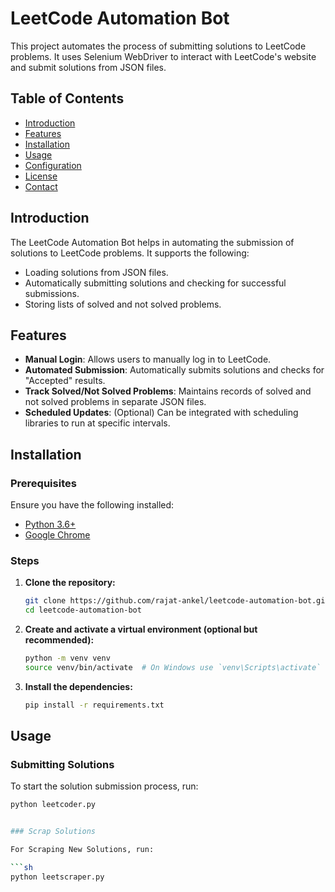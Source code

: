 # LeetCode Automation Bot

This project automates the process of submitting solutions to LeetCode problems. It uses Selenium WebDriver to interact with LeetCode's website and submit solutions from JSON files.

## Table of Contents

- [Introduction](#introduction)
- [Features](#features)
- [Installation](#installation)
- [Usage](#usage)
- [Configuration](#configuration)
- [License](#license)
- [Contact](#contact)

## Introduction

The LeetCode Automation Bot helps in automating the submission of solutions to LeetCode problems. It supports the following:
- Loading solutions from JSON files.
- Automatically submitting solutions and checking for successful submissions.
- Storing lists of solved and not solved problems.

## Features

- **Manual Login**: Allows users to manually log in to LeetCode.
- **Automated Submission**: Automatically submits solutions and checks for "Accepted" results.
- **Track Solved/Not Solved Problems**: Maintains records of solved and not solved problems in separate JSON files.
- **Scheduled Updates**: (Optional) Can be integrated with scheduling libraries to run at specific intervals.

## Installation

### Prerequisites

Ensure you have the following installed:

- [Python 3.6+](https://www.python.org/downloads/)
- [Google Chrome](https://www.google.com/chrome/)

### Steps

1. **Clone the repository:**

    ```sh
    git clone https://github.com/rajat-ankel/leetcode-automation-bot.git
    cd leetcode-automation-bot
    ```

2. **Create and activate a virtual environment (optional but recommended):**

    ```sh
    python -m venv venv
    source venv/bin/activate  # On Windows use `venv\Scripts\activate`
    ```

3. **Install the dependencies:**

    ```sh
    pip install -r requirements.txt
    ```

## Usage

### Submitting Solutions

To start the solution submission process, run:

```sh
python leetcoder.py


### Scrap Solutions

For Scraping New Solutions, run:

```sh
python leetscraper.py
